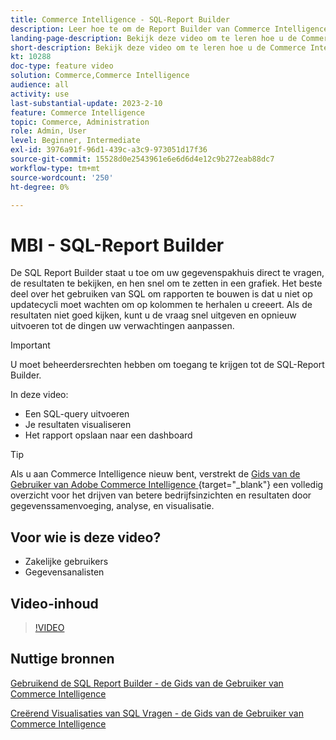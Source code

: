 ```yaml
---
title: Commerce Intelligence - SQL-Report Builder
description: Leer hoe te om de Report Builder van Commerce Intelligence SQL te gebruiken om uw gegevenspakhuis direct te vragen, de resultaten te bekijken, en hen snel om te zetten in een grafiek.
landing-page-description: Bekijk deze video om te leren hoe u de Commerce Intelligence SQL-Report Builder gebruikt om rechtstreeks query's uit te voeren op uw gegevenspakhuis, de resultaten weer te geven en deze snel om te zetten in een grafiek.
short-description: Bekijk deze video om te leren hoe u de Commerce Intelligence SQL-Report Builder gebruikt om rechtstreeks query's uit te voeren op uw gegevenspakhuis, de resultaten weer te geven en deze snel om te zetten in een grafiek.
kt: 10288
doc-type: feature video
solution: Commerce,Commerce Intelligence
audience: all
activity: use
last-substantial-update: 2023-2-10
feature: Commerce Intelligence
topic: Commerce, Administration
role: Admin, User
level: Beginner, Intermediate
exl-id: 3976a91f-96d1-439c-a3c9-973051d17f36
source-git-commit: 15528d0e2543961e6e6d6d4e12c9b272eab88dc7
workflow-type: tm+mt
source-wordcount: '250'
ht-degree: 0%

---
```


# MBI - SQL-Report Builder

De SQL Report Builder staat u toe om uw gegevenspakhuis direct te vragen, de resultaten te bekijken, en hen snel om te zetten in een grafiek. Het beste deel over het gebruiken van SQL om rapporten te bouwen is dat u niet op updatecycli moet wachten om op kolommen te herhalen u creeert. Als de resultaten niet goed kijken, kunt u de vraag snel uitgeven en opnieuw uitvoeren tot de dingen uw verwachtingen aanpassen.

>[!IMPORTANT]
>
>U moet beheerdersrechten hebben om toegang te krijgen tot de SQL-Report Builder.

In deze video:

- Een SQL-query uitvoeren
- Je resultaten visualiseren
- Het rapport opslaan naar een dashboard

>[!TIP]
>
>Als u aan Commerce Intelligence nieuw bent, verstrekt de [ Gids van de Gebruiker van Adobe Commerce Intelligence ](https://experienceleague.adobe.com/docs/commerce-business-intelligence/mbi/guide-overview.html){target="_blank"}  een volledig overzicht voor het drijven van betere bedrijfsinzichten en resultaten door gegevenssamenvoeging, analyse, en visualisatie.

## Voor wie is deze video?

- Zakelijke gebruikers
- Gegevensanalisten

## Video-inhoud

>[!VIDEO](https://video.tv.adobe.com/v/342406?quality=12&learn=on)

## Nuttige bronnen

[ Gebruikend de SQL Report Builder - de Gids van de Gebruiker van Commerce Intelligence ](https://experienceleague.adobe.com/docs/commerce-business-intelligence/mbi/analyze/sql/sql-rpt-bldr.html)

[ Creërend Visualisaties van SQL Vragen - de Gids van de Gebruiker van Commerce Intelligence ](https://experienceleague.adobe.com/docs/commerce-business-intelligence/mbi/tutorials/create-visuals-from-sql.html)
